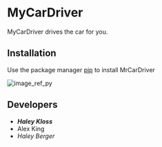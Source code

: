 # MyCarDriver
MyCarDriver drives the car for you.
## Installation
Use the package manager [pip](https://pypi.org/project/pip/) to install MrCarDriver

![image_ref_py]("https://pypi.org/static/images/logo-small.95de8436.svg"")

## Developers
- ***Haley Kloss***
- Alex King
- *Haley Berger*


[image_ref_py]:"https://pypi.org/static/images/logo-small.95de8436.svg"

